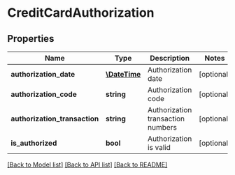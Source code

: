 # CreditCardAuthorization

## Properties
Name | Type | Description | Notes
------------ | ------------- | ------------- | -------------
**authorization_date** | [**\DateTime**](\DateTime.md) | Authorization date | [optional] 
**authorization_code** | **string** | Authorization code | [optional] 
**authorization_transaction** | **string** | Authorization transaction numbers | [optional] 
**is_authorized** | **bool** | Authorization is valid | [optional] 

[[Back to Model list]](../README.md#documentation-for-models) [[Back to API list]](../README.md#documentation-for-api-endpoints) [[Back to README]](../README.md)


